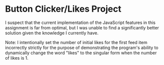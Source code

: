 # Button Clicker/Likes Project

I suspect that the current implementation of the JavaScript features in this assignment is far from optimal, but I was unable to find a significantly better solution given the knowledge I currently have.

Note: I intentionally set the number of initial likes for the first feed item incorrectly strictly for the purpose of demonstrating the program's ability to dynamically change the word "likes" to the singular form when the number of likes is 1.